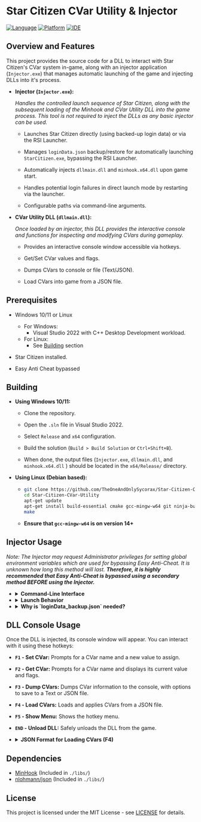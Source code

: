 # Star Citizen CVar Utility & Injector
[![Language](https://img.shields.io/badge/language-C%2B%2B-blue.svg)](https://isocpp.org/)
[![Platform](https://img.shields.io/badge/platform-Windows%20x64-brightgreen.svg)](https://www.microsoft.com/windows/)
[![IDE](https://img.shields.io/badge/IDE-Visual%20Studio%202022-purple.svg)](https://visualstudio.microsoft.com/)

## Overview and Features
This project provides the source code for a DLL to interact with Star Citizen's CVar system in-game, along with an injector application (`Injector.exe`) that manages automatic launching of the game and injecting DLLs into it's process.


* **Injector (`Injector.exe`):**    
    
    *Handles the controlled launch sequence of Star Citizen, along with the subsequent loading of the Minhook and CVar Utility DLL into the game process. This tool is not required to inject the DLLs as any basic injector can be used.*

    * Launches Star Citizen directly (using backed-up login data) or via the RSI Launcher.
    * Manages `loginData.json` backup/restore for automatically launching `StarCitizen.exe`, bypassing the RSI Launcher.
    * Automatically injects `dllmain.dll` and `minhook.x64.dll` upon game start.
    * Handles potential login failures in direct launch mode by restarting via the launcher.
    
    *   Configurable paths via command-line arguments.

*   **CVar Utility DLL (`dllmain.dll`):**
    
    *Once loaded by an injector, this DLL provides the interactive console and functions for inspecting and modifying CVars during gameplay.*
    
    * Provides an interactive console window accessible via hotkeys.
    
    * Get/Set CVar values and flags.
    
    * Dumps CVars to console or file (Text/JSON).
    
    * Load CVars into game from a JSON file.

## Prerequisites

* Windows 10/11 or Linux

    * For Windows:
        - Visual Studio 2022 with C++ Desktop Development workload.
    * For Linux:
        - See [Building](https://github.com/TheOneAndOnlySycorax/Star-Citizen-CVar-Utility#building) section

* Star Citizen installed.

* Easy Anti Cheat bypassed

## Building

- **Using Windows 10/11:**
    * Clone the repository.
    
    * Open the `.sln` file in Visual Studio 2022.
    
    * Select `Release` and `x64` configuration.
    
    * Build the solution (`Build > Build Solution` or `Ctrl+Shift+B`). 
    
    * When done, the output files (`Injector.exe`, `dllmain.dll`, and `minhook.x64.dll` ) should be located in the `x64/Release/` directory.

- **Using Linux (Debian based):**
    * ```bash
      git clone https://github.com/TheOneAndOnlySycorax/Star-Citizen-CVar-Utility.git
      cd Star-Citizen-CVar-Utility
      apt-get update
      apt-get install build-essential cmake gcc-mingw-w64 git ninja-build
      make
      ```

    * **Ensure that `gcc-mingw-w64` is on version 14+**

## Injector Usage
*Note: The Injector may request Administrator privileges for setting global environment variables which are used for bypassing Easy Anti-Cheat. It is unknown how long this method will last. **Therefore, it is highly recommended that Easy Anti-Cheat is bypassed using a secondary method BEFORE using the Injector.***

*   <details>
    <summary><b>Command-Line Interface</b></summary>
    <i>Note: All CLI arguments are optional. Default values will be used for any argument not specified.</i>

    *   **`-h, --help`**
        *   Show the help message and exit.
    
    *   **`-i, --inject <list>`**
        * Specifies a comma separated list of DLL paths to inject (relative or absolute). Paths with spaces might need internal quotes depending on the shell. 
        * If this is not provided then the default DLL path will be used (`./dllmain.dll`)
        * Example: `--inject Test.dll,../MyMod/Mod.dll,C:/Other/Tool.dll`                

    *   **`--gameDir <path>`**
        * Specifies the path to the Star Citizen installation directory.
        
    *   **`--launcherDir <path>`**
        *   Specifies the path to the RSI Launcher installation directory.
    
    *   **`--gameArgs "<arguments>"`** (Use only if you know what you are doing)
        * Specifies Star Citizen's command-line arguments to use when launching the game directly. The entire argument string must be enclosed in double quotes. 
        * If this option is not provided, the Injector will automatically determine the correct game arguments by parsing 'Settings.json' in the game's EastAntiCheat directory. This feature is useful for whenever the game is updated and it's version number changes.
        * If the automatic procedure fails, the Injector will instead use predefined default values.
        * ***You should only use this option if you know what you are doing, or if the automatic procedure fails AND the default values are outdated.***
        
    * **Example:**
            ```
            Injector.exe --gameDir "D:\Games\StarCitizen\LIVE" --inject Test.dll"
            ```
    </details>

*   <details>
    <summary><b>Launch Behavior</b></summary>

    *   **If `loginData_backup.json` is *not* found** in the game directory:
        *   The RSI Launcher will start.
   
        *   **Action Required:** Log in and launch the game via the launcher. This generates a fresh `loginData.json`.
   
        *   The injector detects the game process, injects the DLLs, attempts to create `loginData_backup.json` from the generated `loginData.json`, and closes the launcher.
   
    *   **If `loginData_backup.json` *is* found:**
        *   The injector restores the login data by copying `loginData_backup.json` to `loginData.json`.
        *   `StarCitizen.exe` is launched directly, bypassing the launcher.
   
        *   The injector injects the DLLs.
   
        *   (In this mode, the injector also monitors `Game.log` for login errors).
    </details>

*   <details>
    <summary><b>Why is `loginData_backup.json` needed?</b></summary>

    *   `StarCitizen.exe` requires a valid `loginData.json` file in its directory to authenticate and launch successfully. However, the game automatically deletes `loginData.json` upon closing.
   
    *   To enable direct launch (bypassing the RSI Launcher), the injector creates a backup (`loginData_backup.json`) after the game is launched via the RSI Launcher.
   
    *   On subsequent runs, if the backup exists, the injector restores it as `loginData.json` before starting `StarCitizen.exe`, providing the necessary authentication data. Thus allowing the game to run.
    </details>

## DLL Console Usage

Once the DLL is injected, its console window will appear. You can interact with it using these hotkeys:
*   **`F1` - Set CVar:** Prompts for a CVar name and a new value to assign.

*   **`F2` - Get CVar:** Prompts for a CVar name and displays its current value and flags.

*   **`F3` - Dump CVars:** Dumps CVar information to the console, with options to save to a Text or JSON file.

*   **`F4` - Load CVars:** Loads and applies CVars from a JSON file.

*   **`F5` - Show Menu:** Shows the hotkey menu.

*   **`END` - Unload DLL:** Safely unloads the DLL from the game.

*   <details>
    <summary><b>JSON Format for Loading CVars (F4)</b></summary>
    
    When using the `F4` Load CVars function, the selected JSON file must adhere to the following structure:
    *   The root element must be a JSON array `[...]`.
    
    *   Each element within the array must be a JSON object `{...}`.
    
    *   Each object *must* contain the following key-value pairs:
        *   `"cVarName"`: A string representing the name of the console variable.
    
        *   `"value"`: A string representing the desired value to set for the CVar.
    
    *   Each object *can optionally* contain:
        *   `"flags"`: An array of strings representing the CVar's flags (e.g., `["VF_CHEAT"]`). This key is currently ignored by the loading function but can be included for informational purposes or if generated by the Dump (F3) function.

    * **Example `CVars.json`:**

        ```json
        [
          {
            "cVarName": "p_rigid_gforce_scale",
            "value": "0.5",
            "flags": ["VF_CHEAT"]
          },
          {
            "cVarName": "p_fly_mode",
            "value": "0"
          },
          {
            "cVarName": "v_qdrive.instant_qt",
            "value": "0",
            "flags": []
          },
          {
            "cVarName": "r_DisplayInfo",
            "value": "3"
          }
        ]
        ```
    </details>
    
## Dependencies

*   [MinHook](https://github.com/TsudaKageyu/minhook) (Included in `./libs/`)
*   [nlohmann/json](https://github.com/nlohmann/json) (Included in `./libs/`)

## License

This project is licensed under the MIT License - see [LICENSE](LICENSE) for details.